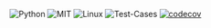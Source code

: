![Python](https://img.shields.io/badge/Python-3776AB?style=for-the-badge&logo=python&logoColor=white)
![MIT](https://img.shields.io/badge/license-MIT-blue)
![Linux](https://img.shields.io/badge/Linux-FCC624?style=for-the-badge&logo=linux&logoColor=black)
![Test-Cases](https://github.com/systems-org/systems-0/actions/workflows/main.yml/badge.svg)
[![codecov](https://codecov.io/gh/systems-org/systems-0/graph/badge.svg?token=YJ5J7QMWZD)](https://codecov.io/gh/systems-org/systems-0)